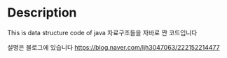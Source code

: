 # Description
This is data structure code of java
자료구조들을 자바로 짠 코드입니다

설명은 블로그에 있습니다
https://blog.naver.com/ljh3047063/222152214477
